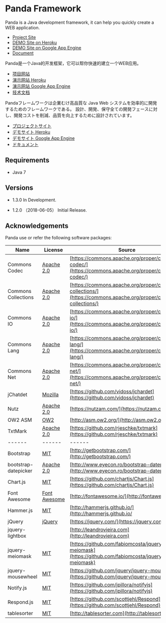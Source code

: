  Panda Framework
=================


Panda is a Java development framework, it can help you quickly create a WEB application.

 - [Project Site](https://pandafw.github.io/panda)
 - [DEMO Site on Heroku](https://pandademo.herokuapp.com)
 - [DEMO Site on Google App Engine](https://panda-demo.appspot.com)
 - [Document](index_en.md)



Panda是一个Java的开发框架，它可以帮你快速的建立一个WEB应用。

 - [项目网站](https://pandafw.github.io/panda)
 - [演示网站 Heroku](https://pandafw.herokuapp.com)
 - [演示网站 Google App Engine](https://panda-demo.appspot.com)
 - [技术文档](index_zh.md)



Pandaフレームワークは企業むけ高品質な Java Web システムを効率的に開発するためのフレームワークである。
設計、開発、保守全ての開発フェースに対し、開発コストを削減、品質を向上するために設計されています。

 - [プロジェクトサイト](https://pandafw.github.io/panda)
 - [デモサイト Heroku](https://pandafw.herokuapp.com)
 - [デモサイト Google App Engine](https://panda-demo.appspot.com)
 - [ドキュメント](index_ja.md)


## Requirements
 - Java 7


## Versions
 - 1.3.0
   In Development.

 - 1.2.0 （2018-06-05）
   Initial Release.



Acknowledgements
----------------

Panda use or refer the following software packages:

| Name                    | License                                                       | Source                                                 |
|-------------------------|---------------------------------------------------------------|--------------------------------------------------------|
| Commons Codec           | [Apache 2.0](http://www.apache.org/licenses/LICENSE-2.0)      | [https://commons.apache.org/proper/commons-codec/](https://commons.apache.org/proper/commons-codec/) |
| Commons Collections     | [Apache 2.0](http://www.apache.org/licenses/LICENSE-2.0)      | [https://commons.apache.org/proper/commons-collections/](https://commons.apache.org/proper/commons-collections/) |
| Commons IO              | [Apache 2.0](http://www.apache.org/licenses/LICENSE-2.0)      | [https://commons.apache.org/proper/commons-io/](https://commons.apache.org/proper/commons-io/) |
| Commons Lang            | [Apache 2.0](http://www.apache.org/licenses/LICENSE-2.0)      | [https://commons.apache.org/proper/commons-lang/](https://commons.apache.org/proper/commons-lang/) |
| Commons Net             | [Apache 2.0](http://www.apache.org/licenses/LICENSE-2.0)      | [https://commons.apache.org/proper/commons-net/](https://commons.apache.org/proper/commons-net/) |
| jChatdet                | [Mozilla](https://www.mozilla.org/en-US/MPL/)                 | [https://github.com/vidoss/jchardet](https://github.com/vidoss/jchardet) |
| Nutz                    | [Apache 2.0](http://www.apache.org/licenses/LICENSE-2.0)      | [https://nutzam.com/](https://nutzam.com/)             |
| OW2 ASM                 | [OW2](http://asm.ow2.org/license.html)                        | [http://asm.ow2.org/](http://asm.ow2.org/)             |
| TxtMark                 | [Apache 2.0](http://www.apache.org/licenses/LICENSE-2.0)      | [https://github.com/rjeschke/txtmark](https://github.com/rjeschke/txtmark)                    |
| ------                  | ------                                                        | ------                                                 |
| Bootstrap               | [MIT](https://opensource.org/licenses/MIT)                    | [http://getbootstrap.com/](http://getbootstrap.com/)   |
| bootstrap-datepicker    | [Apache 2.0](http://www.apache.org/licenses/LICENSE-2.0)      | [http://www.eyecon.ro/bootstrap-datepicker/](http://www.eyecon.ro/bootstrap-datepicker/) |
| Chart.js                | [MIT](https://opensource.org/licenses/MIT)                    | [https://github.com/chartjs/Chart.js](https://github.com/chartjs/Chart.js) |
| Font Awesome            | [Font Awesome](http://fontawesome.io/license/)                | [http://fontawesome.io/](http://fontawesome.io/)       |
| Hammer.js               | [MIT](https://opensource.org/licenses/MIT)                    | [http://hammerjs.github.io/](http://hammerjs.github.io/ |
| jQuery                  | [jQuery](https://jquery.org/license/)                         | [https://jquery.com/](https://jquery.com/              |
| jquery-lightbox         |                                                               | [http://leandrovieira.com](http://leandrovieira.com)   |
| jquery-meiomask         | [MIT](https://opensource.org/licenses/MIT)                    | [https://github.com/fabiomcosta/jquery-meiomask](https://github.com/fabiomcosta/jquery-meiomask) |
| jquery-mousewheel       | [MIT](https://opensource.org/licenses/MIT)                    | [https://github.com/jquery/jquery-mousewheel](https://github.com/jquery/jquery-mousewheel) |
| Notify.js               | [MIT](https://opensource.org/licenses/MIT)                    | [https://github.com/jpillora/notifyjs](https://github.com/jpillora/notifyjs) |
| Respond.js              | [MIT](https://opensource.org/licenses/MIT)                    | [https://github.com/scottjehl/Respond](https://github.com/scottjehl/Respond) |
| tablesorter             | [MIT](https://opensource.org/licenses/MIT)                    | [http://tablesorter.com](http://tablesorter.com)       |
